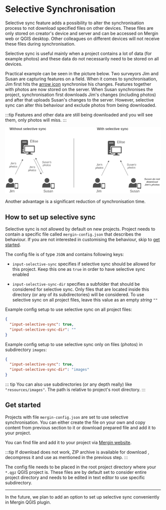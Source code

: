 # Selective Synchronisation

<Badge text="Since Input 1.0.0" type="info"/>

Selective sync feature adds a possibility to alter the synchronisation process to not download specified files on other devices. These files are only stored on creator's device and server and can be accessed on Mergin web or QGIS desktop. Other colleagues on different devices will not receive these files during synchronisation.

Selective sync is useful mainly when a project contains a lot of data (for example photos) and these data do not necessarily need to be stored on all devices. 

Practical example can be seen in the picture below. Two surveyors Jim and Susan are capturing features on a field. When it comes to synchronisation, Jim first hits the [arrow icon](../plugin-sync-project/) synchronise his changes. Features together with photos are now stored on the server. When Susan synchronises the project, synchronisation first downloads Jim's changes (including photos) and after that uploads Susan's changes to the server. However, selective sync can alter this behaviour and exclude photos from being downloaded.

:::tip
Features and other data are still being downloaded and you will see them, only photos will miss.
:::

![Example](./selective-sync.png)

Another advantage is a significant reduction of synchronisation time.

## How to set up selective sync

Selective sync is not allowed by default on new projects. Project needs to contain a specific file called `mergin-config.json` that describes the behaviour. If you are not interested in customising the behaviour, skip to [get started](#get-started).

The config file is of type `JSON` and contains following keys:

 - `input-selective-sync` specifies if selective sync should be allowed for this project. Keep this one as `true` in order to have selective sync enabled

 - `input-selective-sync-dir` specifies a subfolder that should be considered for selective sync. Only files that are located inside this directory (or any of its subdirectories) will be considered. To use selective sync on all project files, leave this value as an empty _string_ `""`


Example config setup to use selective sync on all project files:

```json
{
  "input-selective-sync": true,
  "input-selective-sync-dir": "" 
}
```

Example config setup to use selective sync only on files (photos) in subdirectory `images`:
```json
{
  "input-selective-sync": true,
  "input-selective-sync-dir": "images" 
}
```

::: tip
  You can also use subdirectories (or any depth really) like `"resources/images"`. The path is relative to project's root directory.
:::

## Get started 

Projects with file `mergin-config.json` are set to use selective synchronisation. You can either create the file on your own and copy content from previous section to it or download prepared file and add it to your project.

You can find <PublicAsset src="mergin-config.json" /> file and add it to your project via [Mergin website](https://public.cloudmergin.com/). 

:::tip
If download does not work, ZIP archive is available for download <PublicAsset src="mergin-config.zip" />, decompress it and use as mentioned in the previous step.
:::

The config file needs to be placed in the root project directory where your `*.qgz` QGIS project is. These files are by default set to consider entire project directory and needs to be edited in text editor to use specific subdirectory.

---

In the future, we plan to add an option to set up selective sync conveniently in Mergin QGIS plugin.

